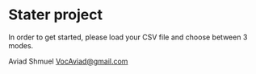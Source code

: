# Stater project

In order to get started, please load your CSV file and choose between 3 modes.

Aviad Shmuel
VocAviad@gmail.com


